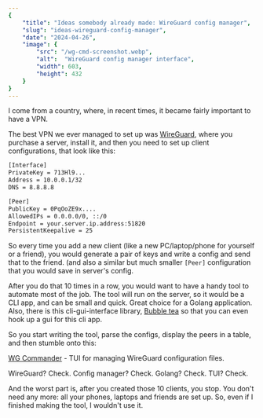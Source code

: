 ```yaml
---
{
    "title": "Ideas somebody already made: WireGuard config manager",
    "slug": "ideas-wireguard-config-manager",
    "date": "2024-04-26",
    "image": {
        "src": "/wg-cmd-screenshot.webp",
        "alt":  "WireGuard config manager interface",
        "width": 603,
        "height": 432
    }
}
---
```



I come from a country, where, in recent times, it became fairly important to have a VPN.

The best VPN we ever managed to set up was [WireGuard](https://www.wireguard.com), where you purchase a server, 
install it, and then you need to set up client configurations, that look like this:

```txt
[Interface]
PrivateKey = 713Hl9...
Address = 10.0.0.1/32
DNS = 8.8.8.8

[Peer]
PublicKey = 0PqOoZE9x....
AllowedIPs = 0.0.0.0/0, ::/0
Endpoint = your.server.ip.address:51820
PersistentKeepalive = 25
```

So every time you add a new client (like a new PC/laptop/phone for yourself or a friend), you would generate a pair of keys and write a config and send that to
the friend. (and also a similar but much smaller `[Peer]` configuration that you would save in server's config.

After you do that 10 times in a row, you would want to have a handy tool to automate most of the job. 
The tool will run on the server, so it would be a CLI app, and can be small and quick. 
Great choice for a Golang application. Also, there is this cli-gui-interface library,
[Bubble tea](https://github.com/charmbracelet/bubbletea) so that you can even hook up a gui for this cli app.

So you start writing the tool, parse the configs, display the peers in a table, and then stumble onto this:

[WG Commander](https://github.com/AndrianBdn/wg-cmd) - TUI for managing WireGuard configuration files. 

WireGuard? Check. Config manager? Check. Golang? Check. TUI? Check.

And the worst part is, after you created those 10 clients, you stop. 
You don't need any more: all your phones, laptops and friends are set up.
So, even if I finished making the tool, I wouldn't use it.


